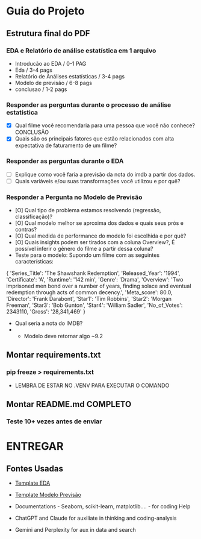 # Guia do Projeto 
## Estrutura final do PDF
### EDA e Relatório de análise estatística em **1 arquivo**

- Introducão ao EDA / 0-1 PAG
- Eda / 3-4 pags
- Relatório de Análises estatísticas / 3-4 pags
- Modelo de previsão / 6-8 pags
- conclusao / 1-2 pags

### Responder as perguntas durante o processo de análise estatística
- [X] Qual filme você recomendaria para uma pessoa que você não conhece? CONCLUSÃO
- [X] Quais são os principais fatores que estão relacionados com alta expectativa de faturamento de um filme?

### Responder as perguntas durante o EDA
- [ ] Explique como você faria a previsão da nota do imdb a partir dos dados.
- [ ] Quais variáveis e/ou suas transformações você utilizou e por quê? 

### Responder a Pergunta no Modelo de Previsão
- [O] Qual tipo de problema estamos resolvendo (regressão, classificação)? 
- [O] Qual modelo melhor se aproxima dos dados e quais seus prós e contras? 
- [O] Qual medida de performance do modelo foi escolhida e por quê?
- [O] Quais insights podem ser tirados com a coluna Overview?, É possível inferir o gênero do filme a partir dessa coluna?
- Teste para o modelo:
Supondo um filme com as seguintes características:

{
    'Series_Title': 'The Shawshank Redemption',
    'Released_Year': '1994',
    'Certificate': 'A',
    'Runtime': '142 min',
    'Genre': 'Drama',
    'Overview': 'Two imprisoned men bond over a number of years, finding solace and eventual redemption through acts of common decency.',
    'Meta_score': 80.0,
    'Director': 'Frank Darabont',
    'Star1': 'Tim Robbins',
    'Star2': 'Morgan Freeman',
    'Star3': 'Bob Gunton',
    'Star4': 'William Sadler',
    'No_of_Votes': 2343110,
    'Gross': '28,341,469'
 }

- Qual seria a nota do IMDB?
- - Modelo deve retornar algo ~9.2

## Montar requirements.txt
### pip freeze > requirements.txt
- LEMBRA DE ESTAR NO .VENV PARA EXECUTAR O COMANDO

## Montar README.md COMPLETO
### Teste 10+ vezes antes de enviar

# ENTREGAR

## Fontes Usadas
- [Template EDA](https://www.kaggle.com/code/bextuychiev/my-6-part-powerful-eda-template)

- [Template Modelo Previsão](https://www.kaggle.com/code/evilspirit05/predictive-modeling-with-scikit-learn/notebook)

- Documentations - Seaborn, scikit-learn, matplotlib.... - for coding Help
- ChatGPT and Claude for auxiliate in thinking and coding-analysis
- Gemini and Perplexity for aux in data and search 